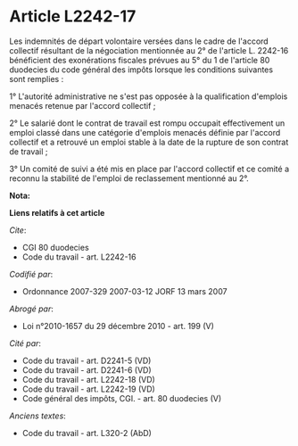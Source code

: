 # Article L2242-17

Les indemnités de départ volontaire versées dans le cadre de l'accord collectif résultant de la négociation mentionnée au 2°
de l'article L. 2242-16 bénéficient des exonérations fiscales prévues au 5° du 1 de l'article 80 duodecies du code général
des impôts lorsque les conditions suivantes sont remplies :

1° L'autorité administrative ne s'est pas opposée à la qualification d'emplois menacés retenue par l'accord collectif ;

2° Le salarié dont le contrat de travail est rompu occupait effectivement un emploi classé dans une catégorie d'emplois
menacés définie par l'accord collectif et a retrouvé un emploi stable à la date de la rupture de son contrat de travail ;

3° Un comité de suivi a été mis en place par l'accord collectif et ce comité a reconnu la stabilité de l'emploi de
reclassement mentionné au 2°.

**Nota:**



**Liens relatifs à cet article**

_Cite_:

  - CGI 80 duodecies
  - Code du travail - art. L2242-16

_Codifié par_:

  - Ordonnance 2007-329 2007-03-12 JORF 13 mars 2007

_Abrogé par_:

  - Loi n°2010-1657 du 29 décembre 2010 - art. 199 (V)

_Cité par_:

  - Code du travail - art. D2241-5 (VD)
  - Code du travail - art. D2241-6 (VD)
  - Code du travail - art. L2242-18 (VD)
  - Code du travail - art. L2242-19 (VD)
  - Code général des impôts, CGI. - art. 80 duodecies (V)

_Anciens textes_:

  - Code du travail - art. L320-2 (AbD)
